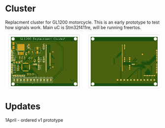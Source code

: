# Cluster
Replacment cluster for GL1200 motorcycle. This is an early prototype to test how signals work. Main uC is Stm32f411re, will be running freertos. <br>

![JLCPCB Render](https://raw.githubusercontent.com/wrickert/cluster/master/Documents/ClusterRender.png)

# Updates
1April - ordered v1 prototype<br>
